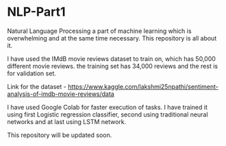 # NLP-Part1

Natural Language Processing a part of machine learning which is overwhelming and at the same time necessary. This repository is all about it.

I have used the IMdB movie reviews dataset to train on, which has 50,000 different movie reviews. the training set has 34,000 reviews and the rest is for validation set.

Link for the dataset - https://www.kaggle.com/lakshmi25npathi/sentiment-analysis-of-imdb-movie-reviews/data

I have used Google Colab for faster execution of tasks.
I have trained it using first Logistic regression classifier, second using traditional neural networks and at last using LSTM network.

This repository will be updated soon. 

